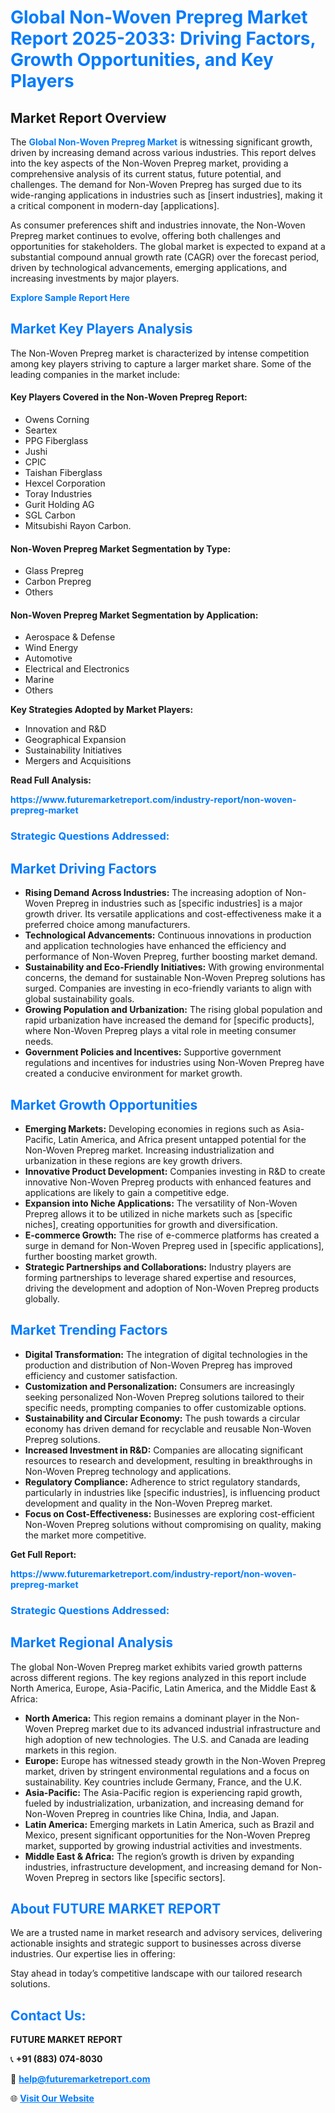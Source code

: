 <h1 style="color: #007BFF;">Global Non-Woven Prepreg Market Report 2025-2033: Driving Factors, Growth Opportunities, and Key Players</h1>

<section id="overview">
<h2>Market Report Overview</h2>
<p>The <a href="https://www.futuremarketreport.com/industry-report/non-woven-prepreg-market" style="color: #007BFF; text-decoration: none;"><strong>Global Non-Woven Prepreg Market</strong></a> is witnessing significant growth, driven by increasing demand across various industries. This report delves into the key aspects of the Non-Woven Prepreg market, providing a comprehensive analysis of its current status, future potential, and challenges. The demand for Non-Woven Prepreg has surged due to its wide-ranging applications in industries such as [insert industries], making it a critical component in modern-day [applications].</p>
<p>As consumer preferences shift and industries innovate, the Non-Woven Prepreg market continues to evolve, offering both challenges and opportunities for stakeholders. The global market is expected to expand at a substantial compound annual growth rate (CAGR) over the forecast period, driven by technological advancements, emerging applications, and increasing investments by major players.</p>
</section>

<section id="overview">
<p><a href="https://www.futuremarketreport.com/request-sample/reportId=91376" style="color: #007BFF; text-decoration: none;"><strong>Explore Sample Report Here</strong></a></p>
</section>

<section id="key-players">
<h2 style="color: #007BFF;">Market Key Players Analysis</h2>
<p>The Non-Woven Prepreg market is characterized by intense competition among key players striving to capture a larger market share. Some of the leading companies in the market include:</p>
<h4>Key Players Covered in the Non-Woven Prepreg Report:</h4>
<ul><li>Owens Corning</li><li>Seartex</li><li>PPG Fiberglass</li><li>Jushi</li><li>CPIC</li><li>Taishan Fiberglass</li><li>Hexcel Corporation</li><li>Toray Industries</li><li>Gurit Holding AG</li><li>SGL Carbon</li><li>Mitsubishi Rayon Carbon.</li></ul>
<h4>Non-Woven Prepreg Market Segmentation by Type:</h4>
<ul><li>Glass Prepreg</li><li>Carbon Prepreg</li><li>Others</li></ul>

<h4>Non-Woven Prepreg Market Segmentation by Application:</h4>
<ul><li>Aerospace &amp; Defense</li><li>Wind Energy</li><li>Automotive</li><li>Electrical and Electronics</li><li>Marine</li><li>Others</li></ul>
<p><strong>Key Strategies Adopted by Market Players:</strong></p>
<ul>
<li>Innovation and R&D</li>
<li>Geographical Expansion</li>
<li>Sustainability Initiatives</li>
<li>Mergers and Acquisitions</li>
</ul>
</section>

<section>
<p><strong>Read Full Analysis: </strong></p><a href="https://www.futuremarketreport.com/industry-report/non-woven-prepreg-market" style="color: #007BFF; text-decoration: none;"><strong>https://www.futuremarketreport.com/industry-report/non-woven-prepreg-market</strong></a>
<h3 style="color: #007BFF;">Strategic Questions Addressed:</h3>
</section>

<section id="driving-factors">
<h2 style="color: #007BFF;">Market Driving Factors</h2>
<ul>
<li><strong>Rising Demand Across Industries:</strong> The increasing adoption of Non-Woven Prepreg in industries such as [specific industries] is a major growth driver. Its versatile applications and cost-effectiveness make it a preferred choice among manufacturers.</li>
<li><strong>Technological Advancements:</strong> Continuous innovations in production and application technologies have enhanced the efficiency and performance of Non-Woven Prepreg, further boosting market demand.</li>
<li><strong>Sustainability and Eco-Friendly Initiatives:</strong> With growing environmental concerns, the demand for sustainable Non-Woven Prepreg solutions has surged. Companies are investing in eco-friendly variants to align with global sustainability goals.</li>
<li><strong>Growing Population and Urbanization:</strong> The rising global population and rapid urbanization have increased the demand for [specific products], where Non-Woven Prepreg plays a vital role in meeting consumer needs.</li>
<li><strong>Government Policies and Incentives:</strong> Supportive government regulations and incentives for industries using Non-Woven Prepreg have created a conducive environment for market growth.</li>
</ul>
</section>

<section id="growth-opportunities">
<h2 style="color: #007BFF;">Market Growth Opportunities</h2>
<ul>
<li><strong>Emerging Markets:</strong> Developing economies in regions such as Asia-Pacific, Latin America, and Africa present untapped potential for the Non-Woven Prepreg market. Increasing industrialization and urbanization in these regions are key growth drivers.</li>
<li><strong>Innovative Product Development:</strong> Companies investing in R&D to create innovative Non-Woven Prepreg products with enhanced features and applications are likely to gain a competitive edge.</li>
<li><strong>Expansion into Niche Applications:</strong> The versatility of Non-Woven Prepreg allows it to be utilized in niche markets such as [specific niches], creating opportunities for growth and diversification.</li>
<li><strong>E-commerce Growth:</strong> The rise of e-commerce platforms has created a surge in demand for Non-Woven Prepreg used in [specific applications], further boosting market growth.</li>
<li><strong>Strategic Partnerships and Collaborations:</strong> Industry players are forming partnerships to leverage shared expertise and resources, driving the development and adoption of Non-Woven Prepreg products globally.</li>
</ul>
</section>

<section id="trending-factors">
<h2 style="color: #007BFF;">Market Trending Factors</h2>
<ul>
<li><strong>Digital Transformation:</strong> The integration of digital technologies in the production and distribution of Non-Woven Prepreg has improved efficiency and customer satisfaction.</li>
<li><strong>Customization and Personalization:</strong> Consumers are increasingly seeking personalized Non-Woven Prepreg solutions tailored to their specific needs, prompting companies to offer customizable options.</li>
<li><strong>Sustainability and Circular Economy:</strong> The push towards a circular economy has driven demand for recyclable and reusable Non-Woven Prepreg solutions.</li>
<li><strong>Increased Investment in R&D:</strong> Companies are allocating significant resources to research and development, resulting in breakthroughs in Non-Woven Prepreg technology and applications.</li>
<li><strong>Regulatory Compliance:</strong> Adherence to strict regulatory standards, particularly in industries like [specific industries], is influencing product development and quality in the Non-Woven Prepreg market.</li>
<li><strong>Focus on Cost-Effectiveness:</strong> Businesses are exploring cost-efficient Non-Woven Prepreg solutions without compromising on quality, making the market more competitive.</li>
</ul>
</section>

<section>
<p><strong>Get Full Report: </strong></p><a href="https://www.futuremarketreport.com/industry-report/non-woven-prepreg-market" style="color: #007BFF; text-decoration: none;"><strong>https://www.futuremarketreport.com/industry-report/non-woven-prepreg-market</strong></a>
<h3 style="color: #007BFF;">Strategic Questions Addressed:</h3>
</section>


<section id="regional-analysis">
<h2 style="color: #007BFF;">Market Regional Analysis</h2>
<p>The global Non-Woven Prepreg market exhibits varied growth patterns across different regions. The key regions analyzed in this report include North America, Europe, Asia-Pacific, Latin America, and the Middle East & Africa:</p>
<ul>
<li><strong>North America:</strong> This region remains a dominant player in the Non-Woven Prepreg market due to its advanced industrial infrastructure and high adoption of new technologies. The U.S. and Canada are leading markets in this region.</li>
<li><strong>Europe:</strong> Europe has witnessed steady growth in the Non-Woven Prepreg market, driven by stringent environmental regulations and a focus on sustainability. Key countries include Germany, France, and the U.K.</li>
<li><strong>Asia-Pacific:</strong> The Asia-Pacific region is experiencing rapid growth, fueled by industrialization, urbanization, and increasing demand for Non-Woven Prepreg in countries like China, India, and Japan.</li>
<li><strong>Latin America:</strong> Emerging markets in Latin America, such as Brazil and Mexico, present significant opportunities for the Non-Woven Prepreg market, supported by growing industrial activities and investments.</li>
<li><strong>Middle East & Africa:</strong> The region’s growth is driven by expanding industries, infrastructure development, and increasing demand for Non-Woven Prepreg in sectors like [specific sectors].</li>
</ul>
</section>

<footer>
<h2 style="color: #007BFF;">About FUTURE MARKET REPORT</h2>
<p>We are a trusted name in market research and advisory services, delivering actionable insights and strategic support to businesses across diverse industries. Our expertise lies in offering:</p>

<p>Stay ahead in today’s competitive landscape with our tailored research solutions.</p>

<h2 style="color: #007BFF;">Contact Us:</h2>
<p><strong>FUTURE MARKET REPORT</strong></p>
<p>📞 <strong>+91 (883) 074-8030</strong></p>
<p>📧 <strong><a href="mailto:help@futuremarketreport.com" style="color: #007BFF;">help@futuremarketreport.com</a></strong></p>
<p>🌐 <strong><a href="https://www.futuremarketreport.com/" style="color: #007BFF;">Visit Our Website</a></strong></p>
</footer>